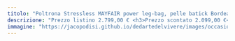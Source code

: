 ```yaml
---
titolo: "Poltrona Stressless MAYFAIR power leg-bag, pelle batick Bordeaux"
descrizione: "Prezzo listino 2.799,00 € <h3>Prezzo scontato 2.099,00 €</h3>"
immagine: "https://jacopodisi.github.io/dedartedelvivere/images/occasioni/poltrona_stressless_16x9_thumbbig.jpg"
---
```

